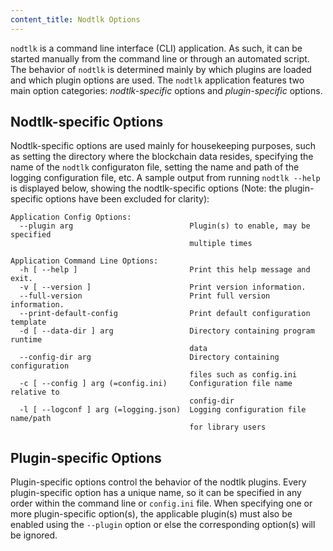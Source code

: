```yaml
---
content_title: Nodtlk Options
---
```


`nodtlk` is a command line interface (CLI) application. As such, it can be started manually from the command line or through an automated script. The behavior of `nodtlk` is determined mainly by which plugins are loaded and which plugin options are used. The `nodtlk` application features two main option categories: *nodtlk-specific* options and *plugin-specific* options.

## Nodtlk-specific Options

Nodtlk-specific options are used mainly for housekeeping purposes, such as setting the directory where the blockchain data resides, specifying the name of the `nodtlk` configuraton file, setting the name and path of the logging configuration file, etc. A sample output from running  `nodtlk --help` is displayed below, showing the nodtlk-specific options (Note: the plugin-specific options have been excluded for clarity):

```console
Application Config Options:
  --plugin arg                          Plugin(s) to enable, may be specified 
                                        multiple times

Application Command Line Options:
  -h [ --help ]                         Print this help message and exit.
  -v [ --version ]                      Print version information.
  --full-version                        Print full version information.
  --print-default-config                Print default configuration template
  -d [ --data-dir ] arg                 Directory containing program runtime 
                                        data
  --config-dir arg                      Directory containing configuration 
                                        files such as config.ini
  -c [ --config ] arg (=config.ini)     Configuration file name relative to 
                                        config-dir
  -l [ --logconf ] arg (=logging.json)  Logging configuration file name/path 
                                        for library users
```

## Plugin-specific Options

Plugin-specific options control the behavior of the nodtlk plugins. Every plugin-specific option has a unique name, so it can be specified in any order within the command line or `config.ini` file. When specifying one or more plugin-specific option(s), the applicable plugin(s) must also be enabled using the `--plugin` option or else the corresponding option(s) will be ignored.
